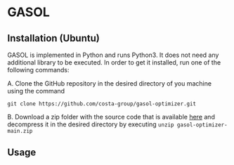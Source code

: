 
GASOL
=====

## Installation (Ubuntu)
GASOL is implemented in Python and runs Python3. It does not need any additional library to be executed. In order to get it installed, run one of the following commands:

A. Clone the GitHub repository in the desired directory of you machine using the command
```
git clone https://github.com/costa-group/gasol-optimizer.git
```
B. Download a zip folder with the source code that is available [here](https://github.com/costa-group/gasol-optimizer/archive/refs/heads/main.zip) and decompress it in the desired directory by executing `unzip gasol-optimizer-main.zip`

## Usage
